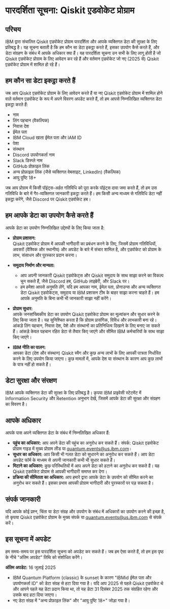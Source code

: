 # पारदर्शिता सूचना: Qiskit ए़डवोकेट प्रोग्राम

## परिचय

IBM द्वारा संचालित Qiskit ए़डवोकेट प्रोग्राम पारदर्शिता और आपके व्यक्तिगत डेटा की सुरक्षा के लिए प्रतिबद्ध है। यह सूचना बताती है कि हम कौन सा डेटा इकट्ठा करते हैं, इसका उपयोग कैसे करते हैं, और डेटा संग्रहण के संबंध में आपके अधिकार क्या हैं। यह पारदर्शिता सूचना उन सभी के लिए लागू होती है जो Qiskit ए़डवोकेट प्रोग्राम के लिए आवेदन कर रहे हैं और वर्तमान ए़डवोकेट जो नए (2025 से) Qiskit ए़डवोकेट प्रोग्राम में शामिल हो रहे हैं।  

## हम कौन सा डेटा इकट्ठा करते हैं

जब आप Qiskit ए़डवोकेट प्रोग्राम के लिए आवेदन करते हैं या नए Qiskit ए़डवोकेट प्रोग्राम में शामिल होने वाले वर्तमान ए़डवोकेट के रूप में अपने विवरण अपडेट करते हैं, तो हम आपसे निम्नलिखित व्यक्तिगत डेटा इकट्ठा करते हैं:

- नाम  
- लिंग पहचान (वैकल्पिक)  
- निवास देश  
- ईमेल पता  
- IBM Cloud खाता ईमेल पता और IAM ID  
- पेशा  
- संस्थान  
- Discord उपयोगकर्ता नाम  
- Slack डिस्प्ले नाम  
- GitHub प्रोफ़ाइल लिंक  
- अन्य प्रोफ़ाइल लिंक (जैसे व्यक्तिगत वेबसाइट, LinkedIn) (वैकल्पिक)  
- आयु पुष्टि 18+  

जब आप प्रोग्राम में किसी पॉइंट्स-अर्हत गतिविधि को पूरा करके पॉइंट्स दावा जमा करते हैं, तो हम उस गतिविधि के बारे में गैर-व्यक्तिगत जानकारी इकट्ठा करते हैं। हम किसी अन्य माध्यम से गतिविधि डेटा नहीं इकट्ठा करेंगे, जैसे Discord पर Qiskit ए़डवोकेट हब।  

## हम आपके डेटा का उपयोग कैसे करते हैं

आपके डेटा का उपयोग निम्नलिखित उद्देश्यों के लिए किया जाता है:  

- **प्रोग्राम प्रशासन:**  
  Qiskit ए़डवोकेट प्रोग्राम में आपकी भागीदारी का प्रबंधन करने के लिए, जिसमें प्रोग्राम गतिविधियों, अवसरों (वैश्विक और स्थानीय) और अपडेट के बारे में संचार शामिल है, और ए़डवोकेट को प्रोग्राम के लाभ, संसाधन और पुरस्कार प्रदान करना।  

- **समुदाय निर्माण और मान्यता:**  
  - आप अपनी जानकारी Qiskit ए़डवोकेट्स और Qiskit समुदाय के साथ साझा करने का विकल्प चुन सकते हैं, जैसे Discord हब, GitHub लाइब्रेरी, और Slack पर।  
  - हम हमेशा आपसे अनुमति लेंगे, यदि हम आपका नाम, ईमेल पता, प्रोनाउन्स और अन्य व्यक्तिगत डेटा Qiskit ए़डवोकेट्स, समुदाय या IBM प्रशासन टीम के बाहर साझा करना चाहते हैं। हम आपके अनुमति के बिना कभी भी जानकारी साझा नहीं करेंगे।  

- **प्रोग्राम सुधार:**  
  आपके जनसांख्यिकीय डेटा का उपयोग Qiskit ए़डवोकेट प्रोग्राम का मूल्यांकन और सुधार करने के लिए किया जाता है। यह सुनिश्चित करता है कि प्रोग्राम प्रासंगिक, विविध और लाभकारी बना रहे। आंकड़े लिंग पहचान, निवास देश, पेशे और संस्थानों का प्रतिनिधित्व दिखाने के लिए बनाए जा सकते हैं। आंकड़े केवल पहचान रहित डेटा से तैयार किए जाएंगे और सीमित IBM कर्मचारियों के साथ साझा किए जाएंगे।  

- **IBM नीति का पालन:**  
  आपका डेटा (देश और संस्थान) Qiskit स्वैग और कुछ अन्य लाभों के लिए आपकी पात्रता निर्धारित करने के लिए उपयोग किया जाएगा। कुछ मामलों में, आपके देश या संस्थान के कारण आप कुछ लाभों के पात्र नहीं हो सकते हैं।  

## डेटा सुरक्षा और संरक्षण

IBM आपके व्यक्तिगत डेटा की सुरक्षा के लिए प्रतिबद्ध है। कृपया IBM प्राइवेसी स्टेटमेंट में Information Security और Retention अनुभाग देखें, जिसमें आपके डेटा की सुरक्षा और संग्रहण का विवरण है।  

## आपके अधिकार

आपके पास अपने व्यक्तिगत डेटा के संबंध में निम्नलिखित अधिकार हैं:  

- **पहुंच का अधिकार:** आप अपने डेटा की पहुंच का अनुरोध कर सकते हैं। संपर्क: Qiskit ए़डवोकेट प्रोग्राम गाइड में मुख्य प्रोग्राम लीड या quantum.events@us.ibm.com।  
- **सुधार का अधिकार:** आप किसी भी गलत डेटा को सुधारने का अनुरोध कर सकते हैं। आप डेटा अपडेट फॉर्म के माध्यम से अपनी जानकारी कभी भी सुधार सकते हैं।  
- **मिटाने का अधिकार:** कुछ परिस्थितियों में आप अपने डेटा को हटाने का अनुरोध कर सकते हैं। यह Qiskit ए़डवोकेट प्रोग्राम से आपकी भागीदारी समाप्त कर देगा।  
- **प्रक्रिया की सीमितता का अधिकार:** आप हमारे द्वारा आपके डेटा के उपयोग को सीमित करने का अनुरोध कर सकते हैं। इसका प्रभाव आपकी प्रोग्राम भागीदारी और पुरस्कारों पर पड़ सकता है।  

## संपर्क जानकारी

यदि आपके कोई प्रश्न, चिंता या डेटा संग्रह और उपयोग के संबंध में अधिकारों का उपयोग करने की इच्छा है, तो कृपया Qiskit ए़डवोकेट प्रोग्राम के मुख्य संपर्क या quantum.events@us.ibm.com से संपर्क करें।  

## इस सूचना में अपडेट

हम समय-समय पर इस पारदर्शिता सूचना को अपडेट कर सकते हैं। जब हम ऐसा करते हैं, तो हम इस पृष्ठ के नीचे "अंतिम अपडेट" तिथि को संशोधित करेंगे।  

**अंतिम अपडेट:** 16 जुलाई 2025  

- IBM Quantum Platform (classic) के sunset के कारण "IBMid ईमेल पता और उपयोगकर्ता ID" को डेटा संग्रह से हटा दिया गया है। यदि आप 2025 से पहले Qiskit ए़डवोकेट थे और आपने पहले यह डेटा प्रदान किया था, तो यह डेटा 31 दिसंबर 2025 तक संग्रहित रहेगा और उसके बाद हटा दिया जाएगा।  
- नए डेटा संग्रह में "अन्य प्रोफ़ाइल लिंक" और "आयु पुष्टि 18+" जोड़ा गया है।  
